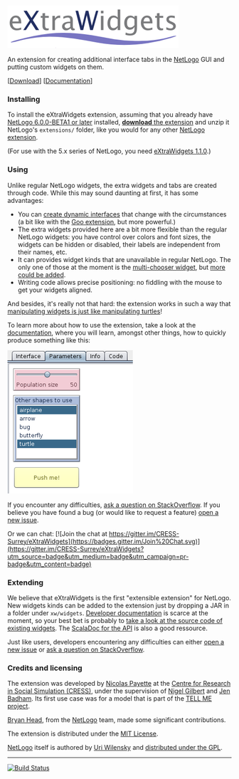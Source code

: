 ![eXtraWidgets](doc/img/eXtraWidgets.png)

An extension for creating additional interface tabs in the [NetLogo](https://github.com/NetLogo/NetLogo) GUI and putting custom widgets on them.

[[Download](https://github.com/CRESS-Surrey/eXtraWidgets/releases/latest)] [[Documentation](doc#getting-started)]

### Installing

To install the eXtraWidgets extension, assuming that you already have [NetLogo 6.0.0-BETA1 or later](https://ccl.northwestern.edu/netlogo/download.shtml) installed, [**download** the extension](https://github.com/CRESS-Surrey/eXtraWidgets/releases/latest) and unzip it NetLogo's `extensions/` folder, like you would for any other [NetLogo extension](http://ccl.northwestern.edu/netlogo/docs/extensions.html).

(For use with the 5.x series of NetLogo, you need [eXtraWidgets 1.1.0](https://github.com/CRESS-Surrey/eXtraWidgets/releases/tag/v1.1.0).)

### Using

Unlike regular NetLogo widgets, the extra widgets and tabs are created through code. While this may sound daunting at first, it has some advantages:

- You can [create dynamic interfaces](doc/Creating-dynamic-interfaces.md) that change with the circumstances (a bit like with the [Goo extension](https://github.com/NetLogo/Goo-Extension/), but more powerful.)
- The extra widgets provided here are a bit more flexible than the regular NetLogo widgets: you have control over colors and font sizes, the widgets can be hidden or disabled, their labels are independent from their names, etc.
- It can provides widget kinds that are unavailable in regular NetLogo. The only one of those at the moment is the [multi-chooser widget](doc/Kinds.md#multi-chooser), but [more could be added](doc/Developing-extra-widget-kinds.md).
- Writing code allows precise positioning: no fiddling with the mouse to get your widgets aligned.

And besides, it's really not that hard: the extension works in such a way that [manipulating widgets is just like manipulating turtles](doc/Widget-contexts.md)!

To learn more about how to use the extension, take a look at the [documentation](doc#getting-started), where you will learn, amongst other things, how to quickly produce something like this:

![a screenshot of the result](doc/img/demo.png)

If you encounter any difficulties, [ask a question on StackOverflow](http://stackoverflow.com/questions/tagged/netlogo). If you believe you have found a bug (or would like to request a feature) [open a new issue](https://github.com/CRESS-Surrey/eXtraWidgets/issues/new).

Or we can chat: [![Join the chat at https://gitter.im/CRESS-Surrey/eXtraWidgets](https://badges.gitter.im/Join%20Chat.svg)](https://gitter.im/CRESS-Surrey/eXtraWidgets?utm_source=badge&utm_medium=badge&utm_campaign=pr-badge&utm_content=badge)

### Extending

We believe that eXtraWidgets is the first "extensible extension" for NetLogo. New widgets kinds can be added to the extension just by dropping a JAR in a folder under `xw/widgets`. [Developer documentation](doc/Developing-extra-widget-kinds.md) is scarce at the moment, so your best bet is probably to [take a look at the source code of existing widgets](xw/widgets). The [ScalaDoc for the API](https://CRESS-Surrey.github.io/eXtraWidgets/) is also a good ressource.

Just like users, developers encountering any difficulties can either [open a new issue](https://github.com/CRESS-Surrey/eXtraWidgets/issues/new) or [ask a question on StackOverflow](http://stackoverflow.com/questions/tagged/netlogo).

### Credits and licensing

The extension was developed by [Nicolas Payette](https://github.com/nicolaspayette) at the [Centre for Research in Social Simulation (CRESS)](http://cress.soc.surrey.ac.uk/), under the supervision of [Nigel Gilbert](http://cress.soc.surrey.ac.uk/web/people/ngilbert) and [Jen Badham](http://cress.soc.surrey.ac.uk/web/people/jbadham). Its first use case was for a model that is part of the [TELL ME project](http://www.tellmeproject.eu/).

[Bryan Head](https://github.com/qiemem), from the [NetLogo](https://github.com/NetLogo) team, made some significant contributions.

The extension is distributed under the [MIT License](LICENSE.txt).

[NetLogo](http://ccl.northwestern.edu) itself is authored by [Uri Wilensky](http://ccl.northwestern.edu/uri/) and [distributed under the GPL](http://ccl.northwestern.edu/netlogo/docs/copyright.html).

---
[![Build Status](https://travis-ci.org/CRESS-Surrey/eXtraWidgets.svg)](https://travis-ci.org/CRESS-Surrey/eXtraWidgets)
